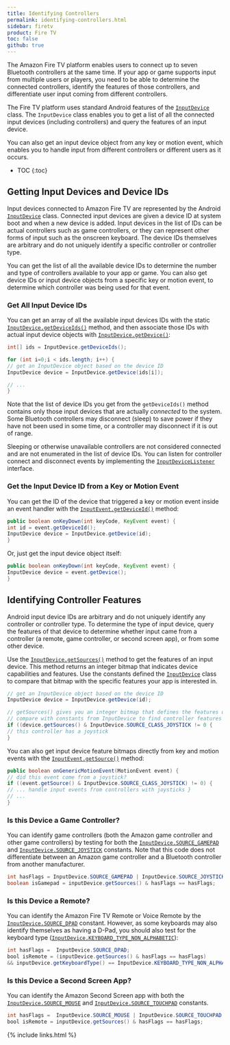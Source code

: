 ```yaml
---
title: Identifying Controllers
permalink: identifying-controllers.html
sidebar: firetv
product: Fire TV
toc: false
github: true
---
```


The Amazon Fire TV platform enables users to connect up to seven Bluetooth controllers at the same time. If your app or game supports input from multiple users or players, you need to be able to determine the connected controllers, identify the features of those controllers, and differentiate user input coming from different controllers.

The Fire TV platform uses standard Android features of the [`InputDevice`][1] class. The `InputDevice` class enables you to get a list of all the connected input devices (including controllers) and query the features of an input device.

You can also get an input device object from any key or motion event, which enables you to handle input from different controllers or different users as it occurs.

* TOC
{:toc}

## Getting Input Devices and Device IDs

Input devices connected to Amazon Fire TV are represented by the Android [`InputDevice`][1] class. Connected input devices are given a device ID at system boot and when a new device is added.  Input devices in the list of IDs can be actual controllers such as game controllers, or they can represent other forms of input such as the onscreen keyboard. The device IDs themselves are arbitrary and do not uniquely identify a specific controller or controller type.

You can get the list of all the available device IDs to determine the number and type of controllers available to your app or game. You can also get device IDs or input device objects from a specific key or motion event, to determine which controller was being used for that event. 

### Get All Input Device IDs

You can get an array of all the available input devices IDs with the static [`InputDevice.getDeviceIds()`][3] method, and then associate those IDs with actual input device objects with [`InputDevice.getDevice()`][4]:

```java
int[] ids = InputDevice.getDeviceIds();

for (int i=0;i < ids.length; i++) {
// get an InputDevice object based on the device ID
InputDevice device = InputDevice.getDevice(ids[i]);

// ...
}
```

Note that the list of device IDs you get from the `getDeviceIds()` method contains only those input devices that are actually _connected_ to the system.  Some Bluetooth controllers may disconnect (sleep) to save power if they have not been used in some time, or a controller may disconnect if it is out of range.

Sleeping or otherwise unavailable controllers are not considered connected and are not enumerated in the list of device IDs.  You can listen for controller connect and disconnect events by implementing the [`InputDeviceListener`][5] interface.

### Get the Input Device ID from a Key or Motion Event

You can get the ID of the device that triggered a key or motion event inside an event handler with the [`InputEvent.getDeviceId()`][6] method:

```java
public boolean onKeyDown(int keyCode, KeyEvent event) {
int id = event.getDeviceId();
InputDevice device = InputDevice.getDevice(id);
}
```

Or, just get the input device object itself:

```java
public boolean onKeyDown(int keyCode, KeyEvent event) {
InputDevice device = event.getDevice();
}
```

## Identifying Controller Features

Android input device IDs are arbitrary and do not uniquely identify any controller or controller type.  To determine the type of input device, query the features of that device to determine whether input came from a controller (a remote, game controller, or second screen app), or from some other device.

Use the [`InputDevice.getSources()`][7] method to get the features of an input device.  This method returns an integer bitmap that indicates device capabilities and features.  Use the constants defined the [`InputDevice`][1] class to compare that bitmap with the specific features your app is interested in.

```java
// get an InputDevice object based on the device ID
InputDevice device = InputDevice.getDevice(id);

// getSources() gives you an integer bitmap that defines the features of the device;
// compare with constants from InputDevice to find controller features
if ((device.getSources() & InputDevice.SOURCE_CLASS_JOYSTICK != 0 {
// this controller has a joystick
}
```

You can also get input device feature bitmaps directly from key and motion events with the [`InputEvent.getSource()`][8] method:

```java
public boolean onGenericMotionEvent(MotionEvent event) {
// did this event come from a joystick?
if ((event.getSource() & InputDevice.SOURCE_CLASS_JOYSTICK) != 0) {
// ... handle input events from controllers with joysticks }
// ...
}
```

### Is this Device a Game Controller?

You can identify game controllers (both the Amazon game controller and other game controllers) by testing for both the [`InputDevice.SOURCE_GAMEPAD`][9] and [`InputDevice.SOURCE_JOYSTICK`][10] constants.  Note that this code does not differentiate between an Amazon game controller and a Bluetooth controller from another manufacturer.

```java
int hasFlags = InputDevice.SOURCE_GAMEPAD | InputDevice.SOURCE_JOYSTICK;
boolean isGamepad = inputDevice.getSources() & hasFlags == hasFlags;
```

### Is this Device a Remote?

You can identify the Amazon Fire TV Remote or Voice Remote by the [`InputDevice.SOURCE_DPAD`][11] constant.  However, as some keyboards may also identify themselves as having a D-Pad, you should also test for the keyboard type ([`InputDevice.KEYBOARD_TYPE_NON_ALPHABETIC`][12]):

```java
int hasFlags =  InputDevice.SOURCE_DPAD;
bool isRemote = (inputDevice.getSources() & hasFlags == hasFlags)
&& inputDevice.getKeyboardType() == InputDevice.KEYBOARD_TYPE_NON_ALPHABETIC;
```

### Is this Device a Second Screen App?

You can identify the Amazon Second Screen app with both the [`InputDevice.SOURCE_MOUSE`][13] and [`InputDevice.SOURCE_TOUCHPAD`][14] constants.

```java
int hasFlags =  InputDevice.SOURCE_MOUSE | InputDevice.SOURCE_TOUCHPAD;
bool isRemote = inputDevice.getSources() & hasFlags == hasFlags;
```

[1]: http://developer.android.com/reference/android/view/InputDevice.html
[3]: http://developer.android.com/reference/android/view/InputDevice.html#getDeviceIds%28%29
[4]: http://developer.android.com/reference/android/view/InputDevice.html#getDevice%28int%29
[5]: http://developer.android.com/reference/android/hardware/input/InputManager.InputDeviceListener.html
[6]: http://developer.android.com/reference/android/view/InputEvent.html#getDeviceId%28%29
[7]: http://developer.android.com/reference/android/view/InputDevice.html#getSources%28%29
[8]: http://developer.android.com/reference/android/view/InputEvent.html#getSource()
[9]: http://developer.android.com/reference/android/view/InputDevice.html#SOURCE_GAMEPAD
[10]: http://developer.android.com/reference/android/view/InputDevice.html#SOURCE_JOYSTICK
[11]: http://developer.android.com/reference/android/view/InputDevice.html#SOURCE_DPAD
[12]: http://developer.android.com/reference/android/view/InputDevice.html#KEYBOARD_TYPE_ALPHABETIC
[13]: http://developer.android.com/reference/android/view/InputDevice.html#SOURCE_MOUSE
[14]: http://developer.android.com/reference/android/view/InputDevice.html#SOURCE_TOUCHPAD

{% include links.html %}
